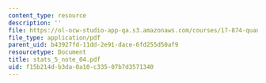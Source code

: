 ```yaml
---
content_type: resource
description: ''
file: https://ol-ocw-studio-app-qa.s3.amazonaws.com/courses/17-874-quantitative-research-methods-multivariate-spring-2004/f15b214db3da0a10c33507b7d3571340_stats_5_note_04.pdf
file_type: application/pdf
parent_uid: b43927fd-11dd-2e91-dace-6fd255d50af9
resourcetype: Document
title: stats_5_note_04.pdf
uid: f15b214d-b3da-0a10-c335-07b7d3571340
---
```

